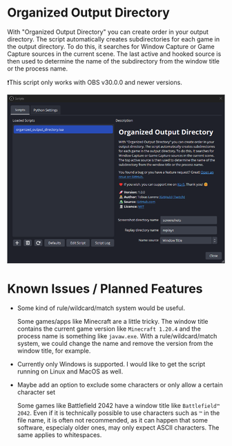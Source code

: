 # Organized Output Directory
With "Organized Output Directory" you can create order in your output directory.
The script automatically creates subdirectories for each game in the output directory.
To do this, it searches for Window Capture or Game Capture sources in the current scene.
The last active and hooked source is then used to determine the name of the subdirectory from the window title or the process name.

❗This script only works with OBS v30.0.0 and newer versions.

![Screenshot](assets/screenshot.png)

# Known Issues / Planned Features
- Some kind of rule/wildcard/match system would be useful.<p>
Some games/apps like Minecraft are a little tricky. The window title contains the current game version like `Minecraft 1.20.4` and the process name is something like `javaw.exe`. With a rule/wildcard/match system, we could change the name and remove the version from the window title, for example.

- Currently only Windows is supported. I would like to get the script running on Linux and MacOS as well.

- Maybe add an option to exclude some characters or only allow a certain character set<p>
Some games like Battlefield 2042 have a window title like `Battlefield™ 2042`. Even if it is technically possible to use characters such as `™` in the file name, it is often not recommended, as it can happen that some software, especialy older ones, may only expect ASCII characters. The same applies to whitespaces.
